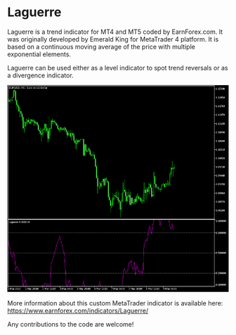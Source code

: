 # Laguerre

Laguerre is a trend indicator for MT4 and MT5 coded by EarnForex.com. It was originally developed by Emerald King for MetaTrader 4 platform. It is based on a continuous moving average of the price with multiple exponential elements.

Laguerre can be used either as a level indicator to spot trend reversals or as a divergence indicator.

![Laguerre identifies some trend change signals on this hourly EUR/USD chart](https://github.com/EarnForex/Laguerre/blob/main/README_Images/laguerre-indicator-shows-trend-evolution.png)

More information about this custom MetaTrader indicator is available here: https://www.earnforex.com/indicators/Laguerre/

Any contributions to the code are welcome!
